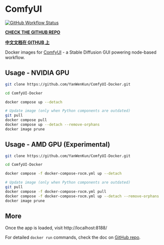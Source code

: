# ComfyUI

[![GitHub Workflow Status](https://github.com/YanWenKun/ComfyUI-Docker/actions/workflows/build-regular.yml/badge.svg)](https://github.com/YanWenKun/ComfyUI-Docker/actions/workflows/build-regular.yml)

**[CHECK THE GITHUB REPO](https://github.com/YanWenKun/ComfyUI-Docker)**

**[中文文档在 GITHUB 上](https://github.com/YanWenKun/ComfyUI-Docker/blob/main/README.zh.adoc)**

Docker images for [ComfyUI](https://github.com/comfyanonymous/ComfyUI) - a Stable Diffusion GUI powering node-based workflow.

## Usage - NVIDIA GPU

```sh
git clone https://github.com/YanWenKun/ComfyUI-Docker.git

cd ComfyUI-Docker

docker compose up --detach

# Update image (only when Python components are outdated)
git pull
docker compose pull
docker compose up --detach --remove-orphans
docker image prune
```

## Usage - AMD GPU (Experimental)

```sh
git clone https://github.com/YanWenKun/ComfyUI-Docker.git

cd ComfyUI-Docker

docker compose -f docker-compose-rocm.yml up --detach

# Update image (only when Python components are outdated)
git pull
docker compose -f docker-compose-rocm.yml pull
docker compose -f docker-compose-rocm.yml up --detach --remove-orphans
docker image prune
```

## More

Once the app is loaded, visit http://localhost:8188/

For detailed `docker run` commands, check the doc on [GitHub repo](https://github.com/YanWenKun/ComfyUI-Docker).

